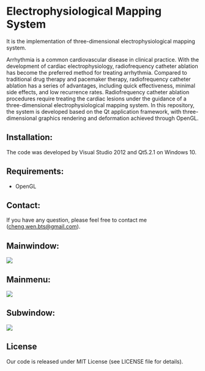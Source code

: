 # Electrophysiological Mapping System
It is the implementation of three-dimensional electrophysiological mapping system.

Arrhythmia is a common cardiovascular disease in clinical practice. With the development of cardiac electrophysiology, radiofrequency catheter ablation has become the preferred method for treating arrhythmia. Compared to traditional drug therapy and pacemaker therapy, radiofrequency catheter ablation has a series of advantages, including quick effectiveness, minimal side effects, and low recurrence rates. Radiofrequency catheter ablation procedures require treating the cardiac lesions under the guidance of a three-dimensional electrophysiological mapping system. In this repository, the system is developed based on the Qt application framework, with three-dimensional graphics rendering and deformation achieved through OpenGL.

## Installation:
The code was developed by Visual Studio 2012 and Qt5.2.1 on Windows 10.

## Requirements:
- OpenGL

## Contact:
If you have any question, please feel free to contact me (cheng.wen.bts@gmail.com).

## Mainwindow:

![](3DEMS/Mainwindow.png)

## Mainmenu:

![](3DEMS/Mainmenu.png)

## Subwindow:

![](3DEMS/Subwindow.png)

## License
Our code is released under MIT License (see LICENSE file for details).
